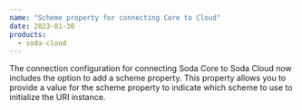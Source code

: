 ```yaml
---
name: "Scheme property for connecting Core to Cloud"
date: 2023-01-30
products:
  - soda-cloud
---
```


The connection configuration for connecting Soda Core to Soda Cloud now includes the option to add a scheme property. This property allows you to provide a value for the scheme property to indicate which scheme to use to initialize the URI instance.